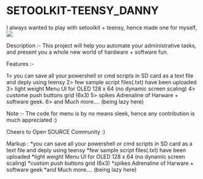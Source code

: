 # SETOOLKIT-TEENSY_DANNY
I always wanted to play with setoolkit + teensy, hence made one for myself,
![](teensy+sd.gif)

Description :- This project  will help you automate your administrative tasks, and present you a whole new world of hardware + software fun.

Features :-
 
1> you can save all your powershell or cmd scripts in SD card as a text file and deply using teensy
2> few sample script files(.txt) have been uploaded
3> light weight Menu UI for OLED 128 x 64 (no dynamic screen scaling)
4> custome push buttons grid (6x3)
5> spikes Adrenaline of Harware + software geek.
6> and Much more.... (being lazy here)

Note :- The code for menu is by no means sleek, hence any contribution is much appreciated :)

Cheers to Open SOURCE Community :)

 Markup : *you can save all your powershell or cmd scripts in SD card as a text file and deply using teensy
          *few sample script files(.txt) have been uploaded
          *light weight Menu UI for OLED 128 x 64 (no dynamic screen scaling)
          *custom push buttons grid (6x3)
          *spikes Adrenaline of Harware + software geek
          *and Much more.... (being lazy here)
          

